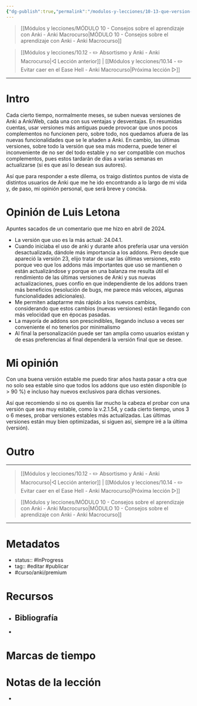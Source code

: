 ```yaml
---
{"dg-publish":true,"permalink":"/modulos-y-lecciones/10-13-que-version-de-anki-usar-anki-macrocurso/","noteIcon":"","updated":"2024-05-21T22:13:55.240+02:00"}
---
```



> [[Módulos y lecciones/MÓDULO 10 - Consejos sobre el aprendizaje con Anki - Anki Macrocurso\|MÓDULO 10 - Consejos sobre el aprendizaje con Anki - Anki Macrocurso]]

> [[Módulos y lecciones/10.12 - ✏️ Absortismo y Anki - Anki Macrocurso\|◁ Lección anterior]] | [[Módulos y lecciones/10.14 - ✏️ Evitar caer en el Ease Hell - Anki Macrocurso\|Próxima lección ▷]]

---

# Intro
Cada cierto tiempo, normalmente meses, se suben nuevas versiones de Anki a AnkiWeb, cada una con sus ventajas y desventajas. En resumidas cuentas, usar versiones más antiguas puede provocar que unos pocos complementos no funcionen pero, sobre todo, nos quedamos afuera de las nuevas funcionalidades que se le añaden a Anki. En cambio, las últimas versiones, sobre todo la versión que sea más moderna, puede tener el inconveniente de no ser del todo estable y no ser compatible con muchos complementos, pues estos tardarán de días a varias semanas en actualizarse (si es que así lo desean sus autores).

Así que para responder a este dilema, os traigo distintos puntos de vista de distintos usuarios de Anki que me he ido encontrando a lo largo de mi vida y, de paso, mi opinión personal, que será breve y concisa.

# Opinión de Luis Letona
Apuntes sacados de un comentario que me hizo en abril de 2024.

- La versión que uso es la más actual: 24.04.1.
- Cuando iniciaba el uso de anki y durante años prefería usar una versión desactualizada, dándole más importancia a los addons. Pero desde que apareció la versión 23, elijo tratar de usar las últimas versiones, esto porque veo que los addons más importantes que uso se mantienen o están actualizándose y porque en una balanza me resulta útil el rendimiento de las últimas versiones de Anki y sus nuevas actualizaciones, pues confío en que independiente de los addons traen más beneficios (resolución de bugs, me parece más veloces, algunas funcionalidades adicionales).
- Me permiten adaptarme más rápido a los nuevos cambios, considerando que estos cambios (nuevas versiones) están llegando con más velocidad que en épocas pasadas.
- La mayoría de addons son prescindibles, llegando incluso a veces ser conveniente el no tenerlos por minimalismo
-  Al final la personalización puede ser tan amplia como usuarios existan y de esas preferencias al final dependerá la versión final que se desee.

# Mi opinión
Con una buena versión estable me puedo tirar años hasta pasar a otra que no solo sea estable sino que todos los addons que uso estén disponible (o > 90 %) e incluso hay nuevos exclusivos para dichas versiones.

Así que recomiendo si no os queréis liar mucho la cabeza el probar con una versión que sea muy estable, como la v.2.1.54, y cada cierto tiempo, unos 3 o 6 meses, probar versiones estables más actualizadas. Las últimas versiones están muy bien optimizadas, si siguen así, siempre iré a la última (versión).


# Outro

---

> [[Módulos y lecciones/10.12 - ✏️ Absortismo y Anki - Anki Macrocurso\|◁ Lección anterior]] | [[Módulos y lecciones/10.14 - ✏️ Evitar caer en el Ease Hell - Anki Macrocurso\|Próxima lección ▷]]

> [[Módulos y lecciones/MÓDULO 10 - Consejos sobre el aprendizaje con Anki - Anki Macrocurso\|MÓDULO 10 - Consejos sobre el aprendizaje con Anki - Anki Macrocurso]]

---

# Metadatos
- status:: #InProgress  
- tag:: #editar #publicar
- #curso/anki/premium

# Recursos
- Bibliografía
	- 
- 

# Marcas de tiempo


# Notas de la lección
- 